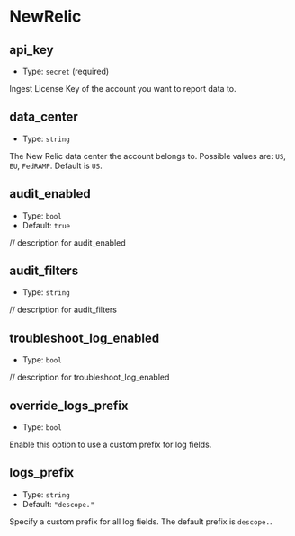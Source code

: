 
NewRelic
========



api_key
-------

- Type: `secret` (required)

Ingest License Key of the account you want to report data to.



data_center
-----------

- Type: `string` 

The New Relic data center the account belongs to. Possible values are: `US`,
`EU`, `FedRAMP`. Default is `US`.



audit_enabled
-------------

- Type: `bool` 
- Default: `true`

// description for audit_enabled



audit_filters
-------------

- Type: `string` 

// description for audit_filters



troubleshoot_log_enabled
------------------------

- Type: `bool` 

// description for troubleshoot_log_enabled



override_logs_prefix
--------------------

- Type: `bool` 

Enable this option to use a custom prefix for log fields.



logs_prefix
-----------

- Type: `string` 
- Default: `"descope."`

Specify a custom prefix for all log fields. The default prefix is `descope.`.
